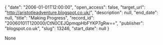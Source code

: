 {
  "date": "2006-01-01T12:00:00", 
  "open_access": false, 
  "target_url": "http://aristotleadventure.blogspot.co.uk/", 
  "description": null, 
  "end_date": null, 
  "title": "Making Progress", 
  "record_id": "20060101T120000/CtN0CEJQpmqpHbFYKP7gRw==", 
  "publisher": "blogspot.co.uk", 
  "slug": 13246, 
  "start_date": null
}

None